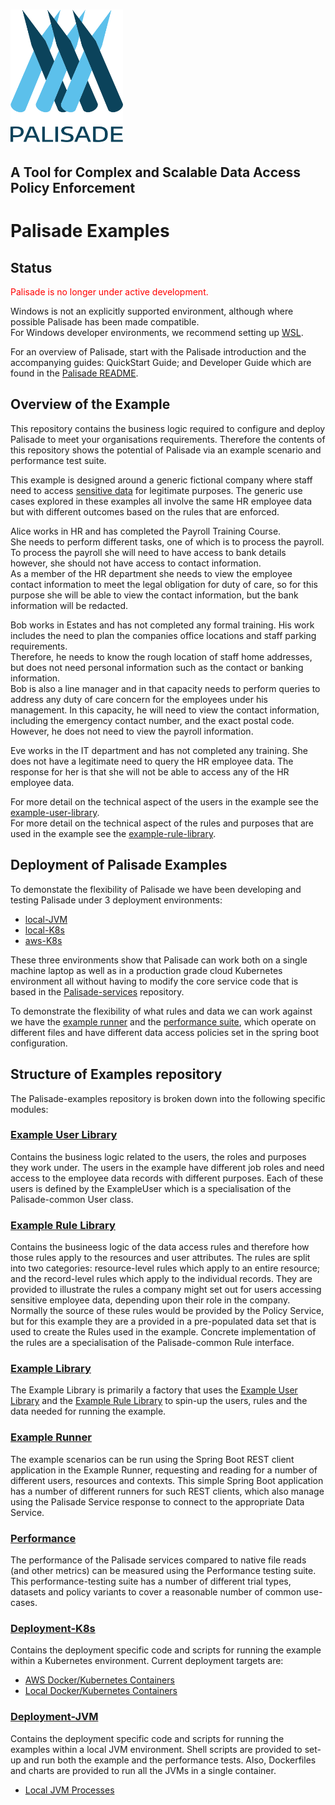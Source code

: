 <!--
 Copyright 2018-2021 Crown Copyright

 Licensed under the Apache License, Version 2.0 (the "License");
 you may not use this file except in compliance with the License.
 You may obtain a copy of the License at

     http://www.apache.org/licenses/LICENSE-2.0

 Unless required by applicable law or agreed to in writing, software
 distributed under the License is distributed on an "AS IS" BASIS,
 WITHOUT WARRANTIES OR CONDITIONS OF ANY KIND, either express or implied.
 See the License for the specific language governing permissions and
 limitations under the License.
-->
# <img src="logos/logo.svg" width="180">

## A Tool for Complex and Scalable Data Access Policy Enforcement

# Palisade Examples

## Status
<span style="color:red">Palisade is no longer under active development.</span>

Windows is not an explicitly supported environment, although where possible Palisade has been made compatible.  
For Windows developer environments, we recommend setting up [WSL](https://docs.microsoft.com/en-us/windows/wsl/).

For an overview of Palisade, start with the Palisade introduction and the accompanying guides: QuickStart Guide; and Developer Guide which are found in the [Palisade README](https://github.com/gchq/Palisade/README.md).

## Overview of the Example
This repository contains the business logic required to configure and deploy Palisade to meet your organisations requirements. Therefore the contents of this repository shows the potential of Palisade via an example scenario and performance test suite.

This example is designed around a generic fictional company where staff need to access [sensitive data](https://github.com/gchq/synthetic-data-generator/tree/v0.0.4) for legitimate purposes.
The generic use cases explored in these examples all involve the same HR employee data but with different outcomes based on the rules that are enforced.

Alice works in HR and has completed the Payroll Training Course.  
She needs to perform different tasks, one of which is to process the payroll.
To process the payroll she will need to have access to bank details however, she should not have access to contact information.  
As a member of the HR department she needs to view the employee contact information to meet the legal obligation for duty of care, so for this purpose she will be able to view the contact information, but the bank information will be redacted. 

Bob works in Estates and has not completed any formal training.
His work includes the need to plan the companies office locations and staff parking requirements.  
Therefore, he needs to know the rough location of staff home addresses, but does not need personal information such as the contact or banking information.  
Bob is also a line manager and in that capacity needs to perform queries to address any duty of care concern for the employees under his management.
In this capacity, he will need to view the contact information, including the emergency contact number, and the exact postal code. However, he does not need to view the payroll information.

Eve works in the IT department and has not completed any training.
She does not have a legitimate need to query the HR employee data.
The response for her is that she will not be able to access any of the HR employee data. 

For more detail on the technical aspect of the users in the example see the [example-user-library](./example-user-library/README.md).  
For more detail on the technical aspect of the rules and purposes that are used in the example see the [example-rule-library](./example-rule-library/README.md).


## Deployment of Palisade Examples

To demonstate the flexibility of Palisade we have been developing and testing Palisade under 3 deployment environments:
- [local-JVM](./deployment-jvm/local-jvm/README.md)
- [local-K8s](./deployment-k8s/local-k8s/README.md)
- [aws-K8s](./deployment-k8s/aws-k8s/README.md)

These three environments show that Palisade can work both on a single machine laptop as well as in a production grade cloud Kubernetes environment all without having to modify the core service code that is based in the [Palisade-services](https://github.com/gchq/Palisade-services) repository.

To demonstrate the flexibility of what rules and data we can work against we have the [example runner](./deployment-k8s/local-k8s/example-runner) and the [performance suite](./performance/README.mde), which operate on different files and have different data access policies set in the spring boot configuration.

## Structure of Examples repository
The Palisade-examples repository is broken down into the following specific modules:

### [Example User Library](./example-user-library/README.md)
Contains the business logic related to the users, the roles and purposes they work under.
The users in the example have different job roles and need access to the employee data records with different purposes.
Each of these users is defined by the ExampleUser which is a specialisation of the Palisade-common User class.

### [Example Rule Library](./example-rule-library/README.md)
Contains the busineess logic of the data access rules and therefore how those rules apply to the resources and user attributes.
The rules are split into two categories: resource-level rules which apply to an entire resource; and the record-level rules which apply to the individual records.
They are provided to illustrate the rules a company might set out for users accessing sensitive employee data, depending upon their role in the company.
Normally the source of these rules would be provided by the Policy Service, but for this example they are a provided in a pre-populated data set that is used to create the Rules used in the example.
Concrete implementation of the rules are a specialisation of the Palisade-common Rule interface.

### [Example Library](./example-library/README.md)
The Example Library is primarily a factory that uses the [Example User Library](./example-user-library/README.md) and the [Example Rule Library](./example-rule-library/README.md) to spin-up the users, rules and the data needed for running the example.

### [Example Runner](./example-runner/README.md)
The example scenarios can be run using the Spring Boot REST client application in the Example Runner, requesting and reading for a number of different users, resources and contexts.
This simple Spring Boot application has a number of different runners for such REST clients, which also manage using the Palisade Service response to connect to the appropriate Data Service.

### [Performance](./performance/README.md)
The performance of the Palisade services compared to native file reads (and other metrics) can be measured using the Performance testing suite.
This performance-testing suite has a number of different trial types, datasets and policy variants to cover a reasonable number of common use-cases.

### [Deployment-K8s](./deployment-k8s/README.md)
Contains the deployment specific code and scripts for running the example within a Kubernetes environment.
Current deployment targets are:
* [AWS Docker/Kubernetes Containers](./deployment-k8s/aws-k8s/README.md)
* [Local Docker/Kubernetes Containers](./deployment-k8s/local-k8s/README.md)

### [Deployment-JVM](./deployment-jvm/README.md)
Contains the deployment specific code and scripts for running the examples within a local JVM environment.
Shell scripts are provided to set-up and run both the example and the performance tests.
Also, Dockerfiles and charts are provided to run all the JVMs in a single container.
* [Local JVM Processes](./deployment-jvm/local-jvm/README.md)
